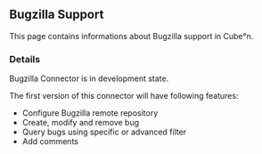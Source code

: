 ## Bugzilla Support ##

This page contains informations about Bugzilla support in Cube°n.


### Details ###

Bugzilla Connector is in development state.

The first version of this connector will have following features:

  * Configure Bugzilla remote repository
  * Create, modify and remove bug
  * Query bugs using specific or advanced filter
  * Add comments